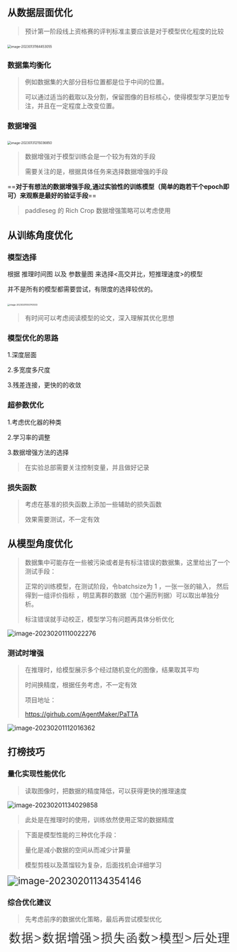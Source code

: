 ## 从数据层面优化

> 预计第一阶段线上资格赛的评判标准主要应该是对于模型优化程度的比较

<img src="https://yoga-typora-photo.oss-cn-beijing.aliyuncs.com/typora_img/image-20230131164453055.png" alt="image-20230131164453055" style="zoom:50%;" />

### 数据集均衡化

> 例如数据集的大部分目标位置都是位于中间的位置。
>
> 可以通过适当的截取以及分割，保留图像的目标核心，使得模型学习更加专注，并且在一定程度上改变位置。



### 数据增强

<img src="https://yoga-typora-photo.oss-cn-beijing.aliyuncs.com/typora_img/image-20230131215036850.png" alt="image-20230131215036850" style="zoom: 50%;" />

> 数据增强对于模型训练会是一个较为有效的手段
>
> 需要关注的是，根据具体任务来选择数据增强的手段

==**对于有想法的数据增强手段,通过实验性的训练模型（简单的跑若干个epoch即可）来观察是最好的验证手段**==

> paddleseg 的 Rich Crop 数据增强策略可以考虑使用



## 从训练角度优化

### 模型选择

根据 推理时间图 以及 参数量图 来选择<高交并比，短推理速度>的模型

并不是所有的模型都需要尝试，有限度的选择较优的。

<img src="https://yoga-typora-photo.oss-cn-beijing.aliyuncs.com/typora_img/image-20230201093743503.png" alt="image-20230201093743503" style="zoom:33%;" />

> 有时间可以考虑阅读模型的论文，深入理解其优化思想

### 模型优化的思路

1.深度层面

2.多宽度多尺度

3.残差连接，更快的的收敛

### 超参数优化

1.考虑优化器的种类

2.学习率的调整

3.数据增强方法的选择

> 在实验总部需要关注控制变量，并且做好记录

### 损失函数

> 考虑在基准的损失函数上添加一些辅助的损失函数
>
> 效果需要测试，不一定有效

## 从模型角度优化

> 数据集中可能存在一些被污染或者是有标注错误的数据集，这里给出了一个测试手段：
>
> 正常的训练模型，在测试阶段，令batchsize为  1 ，一张一张的输入， 然后得到一组评价指标 ，明显离群的数据（加个遍历判据）可以取出单独分析。
>
> 标注错误就手动校正，模型学习有问题再具体分析优化

![image-20230201110022276](https://yoga-typora-photo.oss-cn-beijing.aliyuncs.com/typora_img/image-20230201110022276.png)

### 测试时增强

> 在推理时，给模型展示多个经过随机变化的图像，结果取其平均
>
> 时间换精度，根据任务考虑，不一定有效
>
> 项目地址：
>
> https://girhub.com/AgentMaker/PaTTA

![image-20230201112016362](https://yoga-typora-photo.oss-cn-beijing.aliyuncs.com/typora_img/image-20230201112016362.png)



## 打榜技巧

### 量化实现性能优化

> 读取图像时，把数据的精度降低，可以获得更快的推理速度

![image-20230201134029858](https://yoga-typora-photo.oss-cn-beijing.aliyuncs.com/typora_img/image-20230201134029858.png)

> 此处是在推理时的使用，训练依然使用正常的数据精度



> 下面是模型性能的三种优化手段：
>
> 量化是减小数据的空间从而减少计算量
>
> 模型剪枝以及蒸馏较为复杂，后面找机会详细学习

<img src="https://yoga-typora-photo.oss-cn-beijing.aliyuncs.com/typora_img/image-20230201134354146.png" alt="image-20230201134354146" style="zoom:150%;" />

### 综合优化建议

> 先考虑前序的数据优化策略，最后再尝试模型优化

![image-20230201135026113](./../../photo/image-20230201135026113.png)





